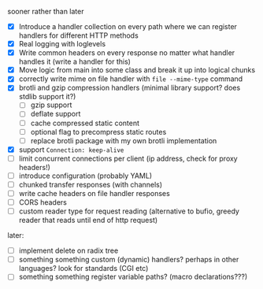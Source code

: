 sooner rather than later
- [x] Introduce a handler collection on every path where we can register handlers for different HTTP methods
- [x] Real logging with loglevels
- [x] Write common headers on every response no matter what handler handles it (write a handler for this)
- [x] Move logic from main into some class and break it up into logical chunks
- [x] correctly write mime on file handler with `file --mime-type` command
- [x] brotli and gzip compression handlers (minimal library support? does stdlib support it?)
  - [ ] gzip support
  - [ ] deflate support
  - [ ] cache compressed static content
  - [ ] optional flag to precompress static routes 
  - [ ] replace brotli package with my own brotli implementation
- [x] support `Connection: keep-alive`
- [ ] limit concurrent connections per client (ip address, check for proxy headers!)
- [ ] introduce configuration (probably YAML)
- [ ] chunked transfer responses (with channels)
- [ ] write cache headers on file handler responses
- [ ] CORS headers
- [ ] custom reader type for request reading (alternative to bufio, greedy reader that reads until end of http request)

later:
- [ ] implement delete on radix tree
- [ ] something something custom (dynamic) handlers? perhaps in other languages? look for standards (CGI etc)
- [ ] something something register variable paths? (macro declarations???)
